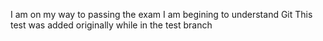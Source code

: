 I am on my way to passing the exam
I am begining to understand Git
This test was added originally while in the test branch
